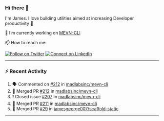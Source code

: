 ### Hi there 👋

I'm James. I love building utilities aimed at increasing Developer productivity :raised_hands: 

🔭 I’m currently working on [MEVN-CLI](https://github.com/madlabsinc/mevn-cli)

📫 How to reach me:

[![Follow on Twitter](https://img.shields.io/badge/--twitter?label=Twitter&logo=Twitter&style=social)](https://twitter.com/james_madhacks) [![Connect on LinkedIn](https://img.shields.io/badge/--linkedin?label=LinkedIn&logo=LinkedIn&style=social)](https://www.linkedin.com/in/jamesgeorge007)

---

### :zap: Recent Activity

<!--START_SECTION:activity-->
1. 🗣 Commented on [#212](https://github.com/madlabsinc/mevn-cli/issues/212) in [madlabsinc/mevn-cli](https://github.com/madlabsinc/mevn-cli)
2. 🎉 Merged PR [#212](https://github.com/madlabsinc/mevn-cli/pull/212) in [madlabsinc/mevn-cli](https://github.com/madlabsinc/mevn-cli)
3. ❗️ Closed issue [#207](https://github.com/madlabsinc/mevn-cli/issues/207) in [madlabsinc/mevn-cli](https://github.com/madlabsinc/mevn-cli)
4. 🎉 Merged PR [#211](https://github.com/madlabsinc/mevn-cli/pull/211) in [madlabsinc/mevn-cli](https://github.com/madlabsinc/mevn-cli)
5. 🎉 Merged PR [#29](https://github.com/jamesgeorge007/scaffold-static/pull/29) in [jamesgeorge007/scaffold-static](https://github.com/jamesgeorge007/scaffold-static)
<!--END_SECTION:activity-->

---

<!--
**jamesgeorge007/jamesgeorge007** is a ✨ _special_ ✨ repository because its `README.md` (this file) appears on your GitHub profile.

Here are some ideas to get you started:

- 🌱 I’m currently learning ...
- 👯 I’m looking to collaborate on ...
- 🤔 I’m looking for help with ...
- 💬 Ask me about ...
- 😄 Pronouns: ...
- ⚡ Fun fact: ...
-->
